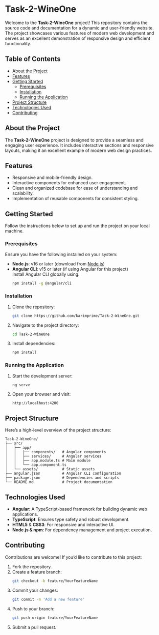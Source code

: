 # Task-2-WineOne

Welcome to the **Task-2-WineOne** project! This repository contains the source code and documentation for a dynamic and user-friendly website. The project showcases various features of modern web development and serves as an excellent demonstration of responsive design and efficient functionality.

## Table of Contents

- [About the Project](#about-the-project)
- [Features](#features)
- [Getting Started](#getting-started)
  - [Prerequisites](#prerequisites)
  - [Installation](#installation)
  - [Running the Application](#running-the-application)
- [Project Structure](#project-structure)
- [Technologies Used](#technologies-used)
- [Contributing](#contributing)

## About the Project

The **Task-2-WineOne** project is designed to provide a seamless and engaging user experience. It includes interactive sections and responsive layouts, making it an excellent example of modern web design practices.

## Features

- Responsive and mobile-friendly design.
- Interactive components for enhanced user engagement.
- Clean and organized codebase for ease of understanding and scalability.
- Implementation of reusable components for consistent styling.

## Getting Started

Follow the instructions below to set up and run the project on your local machine.

### Prerequisites

Ensure you have the following installed on your system:

- **Node.js**: v16 or later (download from [Node.js](https://nodejs.org))
- **Angular CLI**: v15 or later (if using Angular for this project)  
  Install Angular CLI globally using:
  ```bash
  npm install -g @angular/cli
  ```

### Installation

1. Clone the repository:
   ```bash
   git clone https://github.com/karimprime/Task-2-WineOne.git
   ```
2. Navigate to the project directory:
   ```bash
   cd Task-2-WineOne
   ```
3. Install dependencies:
   ```bash
   npm install
   ```

### Running the Application

1. Start the development server:
   ```bash
   ng serve
   ```
2. Open your browser and visit:
   ```
   http://localhost:4200
   ```

## Project Structure

Here’s a high-level overview of the project structure:

```
Task-2-WineOne/
├── src/
│   ├── app/
│   │   ├── components/   # Angular components
│   │   ├── services/     # Angular services
│   │   ├── app.module.ts # Main module
│   │   └── app.component.ts
│   └── assets/           # Static assets
├── angular.json          # Angular CLI configuration
├── package.json          # Dependencies and scripts
└── README.md             # Project documentation
```

## Technologies Used

- **Angular**: A TypeScript-based framework for building dynamic web applications.
- **TypeScript**: Ensures type safety and robust development.
- **HTML5** & **CSS3**: For responsive and interactive UI.
- **Node.js & npm**: For dependency management and project execution.

## Contributing

Contributions are welcome! If you’d like to contribute to this project:

1. Fork the repository.
2. Create a feature branch:
   ```bash
   git checkout -b feature/YourFeatureName
   ```
3. Commit your changes:
   ```bash
   git commit -m 'Add a new feature'
   ```
4. Push to your branch:
   ```bash
   git push origin feature/YourFeatureName
   ```
5. Submit a pull request.

